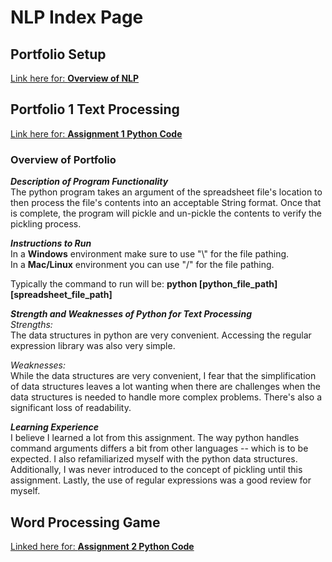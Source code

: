 # NLP Index Page

## Portfolio Setup
[Link here for: **Overview of NLP**](Overview_of_NLP.pdf)

## Portfolio 1 Text Processing
[Link here for: **Assignment 1 Python Code**](Homework1/Homework1_ttv170230.py)

### Overview of Portfolio
***Description of Program Functionality***  
The python program takes an argument of the spreadsheet file's location
to then process the file's contents into an acceptable String format. Once that
is complete, the program will pickle and un-pickle the contents to verify the
pickling process.  

***Instructions to Run***  
In a **Windows** environment make sure to use \"\\\" for the file pathing.  
In a **Mac/Linux** environment you can use \"/\" for the file pathing.

Typically the command to run will be: **python [python_file_path]
[spreadsheet_file_path]**  

***Strength and Weaknesses of Python for Text Processing***  
*Strengths:*  
The data structures in python are very convenient. Accessing the
regular expression library was also very simple.  

*Weaknesses:*  
While the data structures are very convenient, I fear that the
simplification of data structures leaves a lot wanting when there are challenges
when the data structures is needed to handle more complex problems. There's also
a significant loss of readability.  

***Learning Experience***  
I believe I learned a lot from this assignment. The way python handles command
arguments differs a bit from other languages -- which is to be expected. I also
refamiliarized myself with the python data structures. Additionally, I was never
introduced to the concept of pickling until this assignment. Lastly, the use of
regular expressions was a good review for myself.

## Word Processing Game
[Linked here for: **Assignment 2 Python Code**](Homework2/HW2ttv170230.py)
